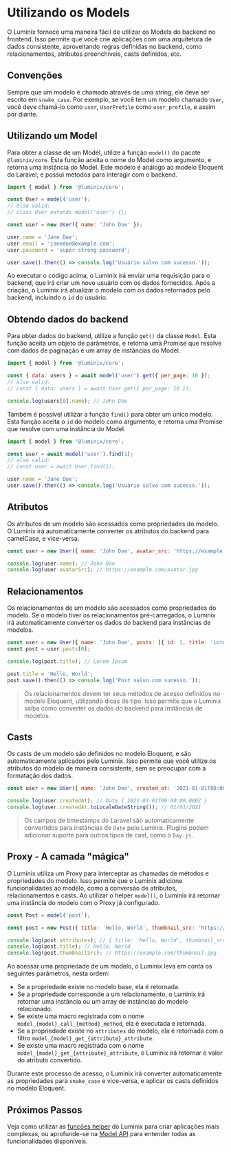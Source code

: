 # Utilizando os Models

O Luminix fornece uma maneira fácil de utilizar os Models do backend no frontend. Isso permite que você crie aplicações com uma arquitetura de dados consistente, aproveitando regras definidas no backend, como relacionamentos, atributos preenchíveis, casts definidos, etc.

## Convenções

Sempre que um modelo é chamado através de uma string, ele deve ser escrito em `snake_case`. Por exemplo, se você tem um modelo chamado `User`, você deve chamá-lo como `user`, `UserProfile` como `user_profile`, e assim por diante.

## Utilizando um Model

Para obter a classe de um Model, utilize a função `model()` do pacote `@luminix/core`. Esta função aceita o nome do Model como argumento, e retorna uma instância do Model. Este modelo é análogo ao modelo Eloquent do Laravel, e possui métodos para interagir com o backend.

```javascript
import { model } from '@luminix/core';

const User = model('user');
// also valid:
// class User extends model('user') {};

const user = new User({ name: 'John Doe' });

user.name = 'Jane Doe';
user.email = 'janedoe@example.com';
user.password = 'super strong password';

user.save().then(() => console.log('Usuário salvo com sucesso.'));
```

Ao executar o código acima, o Luminix irá enviar uma requisição para o backend, que irá criar um novo usuário com os dados fornecidos. Após a criação, o Luminix irá atualizar o modelo com os dados retornados pelo backend, incluindo o `id` do usuário.

## Obtendo dados do backend

Para obter dados do backend, utilize a função `get()` da classe `Model`. Esta função aceita um objeto de parâmetros, e retorna uma Promise que resolve com dados de paginação e um array de instâncias do Model.

```javascript
import { model } from '@luminix/core';

const { data: users } = await model('user').get({ per_page: 10 });
// also valid:
// const { data: users } = await User.get({ per_page: 10 });

console.log(users[0].name); // John Doe
```

Também é possível utilizar a função `find()` para obter um único modelo. Esta função aceita o `id` do modelo como argumento, e retorna uma Promise que resolve com uma instância do Model.

```javascript
import { model } from '@luminix/core';

const user = await model('user').find(1);
// also valid:
// const user = await User.find(1);

user.name = 'Jane Doe';
user.save().then(() => console.log('Usuário salvo com sucesso.'));
```

## Atributos

Os atributos de um modelo são acessados como propriedades do modelo. O Luminix irá automaticamente converter os atributos do backend para camelCase, e vice-versa.

```javascript
const user = new User({ name: 'John Doe', avatar_src: 'https://example.com/avatar.jpg' });

console.log(user.name); // John Doe
console.log(user.avatarSrc); // https://example.com/avatar.jpg
```

## Relacionamentos

Os relacionamentos de um modelo são acessados como propriedades do modelo. Se o modelo tiver os relacionamentos pré-carregados, o Luminix irá automaticamente converter os dados do backend para instâncias de modelos.

```javascript
const user = new User({ name: 'John Doe', posts: [{ id: 1, title: 'Lorem Ipsum', content: 'Hello, World' }] });
const post = user.posts[0];

console.log(post.title); // Lorem Ipsum

post.title = 'Hello, World';
post.save().then(() => console.log('Post salvo com sucesso.'));
```

 > Os relacionamentos devem ter seus métodos de acesso definidos no modelo Eloquent, utilizando dicas de tipo. Isso permite que o Luminix saiba como converter os dados do backend para instâncias de modelos.

## Casts

Os casts de um modelo são definidos no modelo Eloquent, e são automaticamente aplicados pelo Luminix. Isso permite que você utilize os atributos do modelo de maneira consistente, sem se preocupar com a formatação dos dados.

```javascript
const user = new User({ name: 'John Doe', created_at: '2021-01-01T00:00:00.000Z' });

console.log(user.createdAt); // Date { 2021-01-01T00:00:00.000Z }
console.log(user.createdAt.toLocaleDateString()); // 01/01/2021
```

 > Os campos de timestamps do Laravel são automaticamente convertidos para instâncias de `Date` pelo Luminix.
 > Plugins podem adicionar suporte para outros tipos de cast, como o `Day.js`.

## Proxy - A camada "mágica"

O Luminix utiliza um Proxy para interceptar as chamadas de métodos e propriedades do modelo. Isso permite que o Luminix adicione funcionalidades ao modelo, como a conversão de atributos, relacionamentos e casts. Ao utilizar o helper `model()`, o Luminix irá retornar uma instância do modelo com o Proxy já configurado.

```javascript
const Post = model('post');

const post = new Post({ title: 'Hello, World', thumbnail_src: 'https://example.com/thumbnail.jpg' });

console.log(post.attributes); // { title: 'Hello, World', thumbnail_src: 'https://example.com/thumbnail.jpg' }
console.log(post.title); // Hello, World
console.log(post.thumbnailSrc); // https://example.com/thumbnail.jpg
```

Ao acessar uma propriedade de um modelo, o Luminix leva em conta os seguintes parâmetros, nesta ordem:

 - Se a propriedade existe no modelo base, ela é retornada.
 - Se a propriedade corresponde a um relacionamento, o Luminix irá retornar uma instância ou um array de instâncias do modelo relacionado.
 - Se existe uma macro registrada com o nome `model_{model}_call_{method}_method`, ela é executada e retornada.
 - Se a propriedade existe no `attributes` do modelo, ela é retornada com o filtro `model_{model}_get_{attribute}_attribute`.
 - Se existe uma macro registrada com o nome `model_{model}_get_{attribute}_attribute`, o Luminix irá retornar o valor do atributo convertido.

Durante este processo de acesso, o Luminix irá converter automaticamente as propriedades para `snake_case` e vice-versa, e aplicar os casts definidos no modelo Eloquent.

## Próximos Passos

Veja como utilizar as [funções helper](./3-Funcoes-helper.md) do Luminix para criar aplicações mais complexas, ou aprofunde-se na [Model API](./4.3.1-Model.md) para entender todas as funcionalidades disponíveis.

